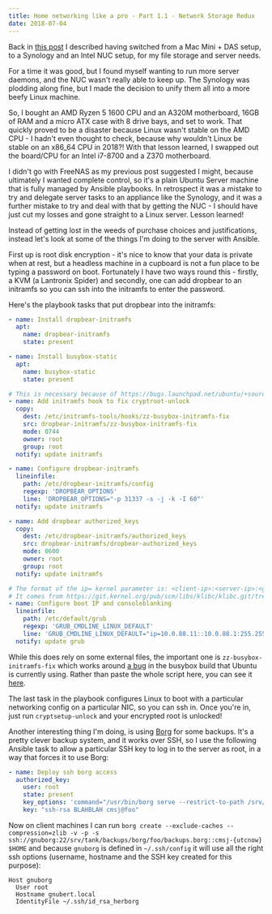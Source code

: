 ```yaml
---
title: Home networking like a pro - Part 1.1 - Network Storage Redux
date: 2018-07-04
---
```


Back in [this post](/home-pro-part-1-nas.html) I described having switched from a Mac Mini + DAS setup, to a Synology and an Intel NUC setup, for my file storage and server needs.

For a time it was good, but I found myself wanting to run more server daemons, and the NUC wasn't really able to keep up. The Synology was plodding along fine, but I made the decision to unify them all into a more beefy Linux machine.

So, I bought an AMD Ryzen 5 1600 CPU and an A320M motherboard, 16GB of RAM and a micro ATX case with 8 drive bays, and set to work. That quickly proved to be a disaster because Linux wasn't stable on the AMD CPU - I hadn't even thought to check, because why wouldn't Linux be stable on an x86_64 CPU in 2018?! With that lesson learned, I swapped out the board/CPU for an Intel i7-8700 and a Z370 motherboard.

I didn't go with FreeNAS as my previous post suggested I might, because ultimately I wanted complete control, so it's a plain Ubuntu Server machine that is fully managed by Ansible playbooks. In retrospect it was a mistake to try and delegate server tasks to an appliance like the Synology, and it was a further mistake to try and deal with that by getting the NUC - I should have just cut my losses and gone straight to a Linux server. Lesson learned!

Instead of getting lost in the weeds of purchase choices and justifications, instead let's look at some of the things I'm doing to the server with Ansible.

First up is root disk encryption - it's nice to know that your data is private when at rest, but a headless machine in a cupboard is not a fun place to be typing a password on boot. Fortunately I have two ways round this - firstly, a KVM (a Lantronix Spider) and secondly, one can add dropbear to an initramfs so you can ssh into the initramfs to enter the password.

Here's the playbook tasks that put dropbear into the initramfs:

```yaml
- name: Install dropbear-initramfs
  apt:
    name: dropbear-initramfs
    state: present

- name: Install busybox-static
  apt:
    name: busybox-static
    state: present

# This is necessary because of https://bugs.launchpad.net/ubuntu/+source/busybox/+bug/1651818
- name: Add initramfs hook to fix cryptroot-unlock
  copy:
    dest: /etc/initramfs-tools/hooks/zz-busybox-initramfs-fix
    src: dropbear-initramfs/zz-busybox-initramfs-fix
    mode: 0744
    owner: root
    group: root
  notify: update initramfs

- name: Configure dropbear-initramfs
  lineinfile:
    path: /etc/dropbear-initramfs/config
    regexp: 'DROPBEAR_OPTIONS'
    line: 'DROPBEAR_OPTIONS="-p 31337 -s -j -k -I 60"'
  notify: update initramfs

- name: Add dropbear authorized_keys
  copy:
    dest: /etc/dropbear-initramfs/authorized_keys
    src: dropbear-initramfs/dropbear-authorized_keys
    mode: 0600
    owner: root
    group: root
  notify: update initramfs

# The format of the ip= kernel parameter is: <client-ip>:<server-ip>:<gw-ip>:<netmask>:<hostname>:<device>:<autoconf>
# It comes from https://git.kernel.org/pub/scm/libs/klibc/klibc.git/tree/usr/kinit/ipconfig/README.ipconfig?id=HEAD
- name: Configure boot IP and consoleblanking
  lineinfile:
    path: /etc/default/grub
    regexp: 'GRUB_CMDLINE_LINUX_DEFAULT'
    line: 'GRUB_CMDLINE_LINUX_DEFAULT="ip=10.0.88.11::10.0.88.1:255.255.255.0:gnubert:enp0s31f6:none loglevel=7 consoleblank=0"'
  notify: update grub
```

While this does rely on some external files, the important one is `zz-busybox-initramfs-fix` which works around [a bug](https://bugs.launchpad.net/ubuntu/+source/busybox/+bug/1651818) in the busybox build that Ubuntu is currently using. Rather than paste the whole script here, you can see it [here](https://gist.github.com/cmsj/515fbf602f983e796ea11f95ce32d537).

The last task in the playbook configures Linux to boot with a particular networking config on a particular NIC, so you can ssh in. Once you're in, just run `cryptsetup-unlock` and your encrypted root is unlocked!

Another interesting thing I'm doing, is using [Borg](https://github.com/borgbackup) for some backups. It's a pretty clever backup system, and it works over SSH, so I use the following Ansible task to allow a particular SSH key to log in to the server as root, in a way that forces it to use Borg:

```yaml
- name: Deploy ssh borg access
  authorized_key:
    user: root
    state: present
    key_options: 'command="/usr/bin/borg serve --restrict-to-path /srv/tank/backups/borg",restrict'
    key: "ssh-rsa BLAHBLAH cmsj@foo"
```

Now on client machines I can run ```borg create --exclude-caches --compression=zlib -v -p -s ssh://gnuborg:22/srv/tank/backups/borg/foo/backups.borg::cmsj-{utcnow} $HOME``` and because `gnuborg` is defined in `~/.ssh/config` it will use all the right ssh options (username, hostname and the SSH key created for this purpose):

```
Host gnuborg
  User root
  Hostname gnubert.local
  IdentityFile ~/.ssh/id_rsa_herborg
```
